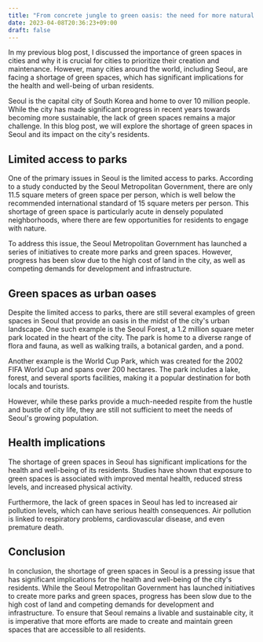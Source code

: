 ```yaml
---
title: "From concrete jungle to green oasis: the need for more natural spaces in seoul"
date: 2023-04-08T20:36:23+09:00
draft: false
---
```


In my previous blog post, I discussed the importance of green spaces in cities and why it is crucial for cities to prioritize their creation and maintenance. However, many cities around the world, including Seoul, are facing a shortage of green spaces, which has significant implications for the health and well-being of urban residents.

Seoul is the capital city of South Korea and home to over 10 million people. While the city has made significant progress in recent years towards becoming more sustainable, the lack of green spaces remains a major challenge. In this blog post, we will explore the shortage of green spaces in Seoul and its impact on the city's residents.

## Limited access to parks

One of the primary issues in Seoul is the limited access to parks. According to a study conducted by the Seoul Metropolitan Government, there are only 11.5 square meters of green space per person, which is well below the recommended international standard of 15 square meters per person. This shortage of green space is particularly acute in densely populated neighborhoods, where there are few opportunities for residents to engage with nature.

To address this issue, the Seoul Metropolitan Government has launched a series of initiatives to create more parks and green spaces. However, progress has been slow due to the high cost of land in the city, as well as competing demands for development and infrastructure.

## Green spaces as urban oases

Despite the limited access to parks, there are still several examples of green spaces in Seoul that provide an oasis in the midst of the city's urban landscape. One such example is the Seoul Forest, a 1.2 million square meter park located in the heart of the city. The park is home to a diverse range of flora and fauna, as well as walking trails, a botanical garden, and a pond.

Another example is the World Cup Park, which was created for the 2002 FIFA World Cup and spans over 200 hectares. The park includes a lake, forest, and several sports facilities, making it a popular destination for both locals and tourists.

However, while these parks provide a much-needed respite from the hustle and bustle of city life, they are still not sufficient to meet the needs of Seoul's growing population.

## Health implications

The shortage of green spaces in Seoul has significant implications for the health and well-being of its residents. Studies have shown that exposure to green spaces is associated with improved mental health, reduced stress levels, and increased physical activity.

Furthermore, the lack of green spaces in Seoul has led to increased air pollution levels, which can have serious health consequences. Air pollution is linked to respiratory problems, cardiovascular disease, and even premature death.

## Conclusion

In conclusion, the shortage of green spaces in Seoul is a pressing issue that has significant implications for the health and well-being of the city's residents. While the Seoul Metropolitan Government has launched initiatives to create more parks and green spaces, progress has been slow due to the high cost of land and competing demands for development and infrastructure. To ensure that Seoul remains a livable and sustainable city, it is imperative that more efforts are made to create and maintain green spaces that are accessible to all residents.